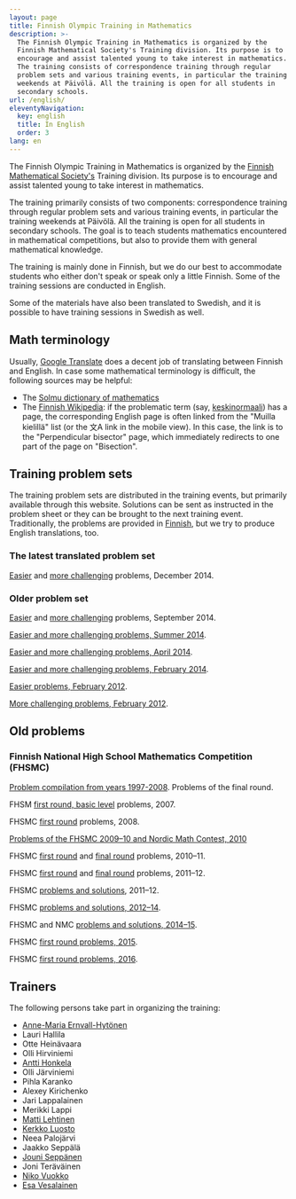```yaml
---
layout: page
title: Finnish Olympic Training in Mathematics
description: >-
  The Finnish Olympic Training in Mathematics is organized by the
  Finnish Mathematical Society's Training division. Its purpose is to
  encourage and assist talented young to take interest in mathematics.
  The training consists of correspondence training through regular
  problem sets and various training events, in particular the training
  weekends at Päivölä. All the training is open for all students in
  secondary schools.
url: /english/
eleventyNavigation:
  key: english
  title: In English
  order: 3
lang: en
---
```

The Finnish Olympic Training in Mathematics is organized by the
[Finnish Mathematical Society's](http://www.matemaattinenyhdistys.fi)
Training division. Its purpose is to encourage and assist talented young to
take interest in mathematics.

The training primarily consists of two components: correspondence
training through regular problem sets and various training events, in
particular the training weekends at Päivölä. All the training is open
for all students in secondary schools. The goal is to teach students
mathematics encountered in mathematical competitions, but also to
provide them with general mathematical knowledge.

The training is mainly done in Finnish, but we do our best to
accommodate students who either don't speak or speak only a little
Finnish. Some of the training sessions are conducted in English.

Some of the materials have also been translated to Swedish, and it is
possible to have training sessions in Swedish as well.


## Math terminology

Usually, [Google Translate](https://translate.google.com/) does a
decent job of translating between Finnish and English. In case some
mathematical terminology is difficult, the following sources may be
helpful:

* The [Solmu dictionary of mathematics](https://matematiikkalehtisolmu.fi/sanakirja/a.html)
* The [Finnish Wikipedia](https://fi.wikipedia.org):
  if the problematic term (say, [keskinormaali](https://fi.wikipedia.org/wiki/Keskinormaali))
  has a page, the corresponding English page is often linked from the "Muilla kielillä" list
  (or the 文A link in the mobile view). In this case, the link is to the "Perpendicular bisector"
  page, which immediately redirects to one part of the page on "Bisection".


## Training problem sets

The training problem sets are distributed in the training events, but
primarily available through this website. Solutions can be sent as
instructed in the problem sheet or they can be brought to the next
training event. Traditionally, the problems are provided in
[Finnish](/valmennus/), but we try to produce English translations,
too.

### The latest translated problem set

[Easier](/valmennus/2014/vt2014_11he_eng.pdf) and
[more challenging](/valmennus/2014/vt2014_11va_eng.pdf) problems, December 2014.

### Older problem set

[Easier](/valmennus/2014/vt2014_9he_en.pdf) and
[more challenging](/valmennus/2014/vt2014_9va_en.pdf) problems, September 2014.

[Easier and more challenging problems, Summer 2014](/valmennus/2014/vt2014_6_en.pdf).

[Easier and more challenging problems, April 2014](/valmennus/2014/vt2014_4_en.pdf).

[Easier and more challenging problems, February 2014](/valmennus/2014/vt2014_2_en.pdf).

[Easier problems, February 2012](/valmennus/2012/helpot_02_2012eng.pdf).

[More challenging problems, February 2012](/valmennus/2012/vaikeat_02_2012eng.pdf).

## Old problems

### Finnish National High School Mathematics Competition (FHSMC)

[Problem compilation from years 1997-2008](/kirjallisuus/fhsmc.pdf). Problems of the final round.

FHSM [first round, basic level](/valmennus/English/ps07eng.pdf) problems, 2007.

FHSMC [first round](/valmennus/English/2008alkueng.pdf) problems, 2008.

[Problems of the FHSMC 2009–10 and Nordic Math Contest, 2010](/valmennus/English/MAOL2009_10.pdf)

FHSMC [first round](/valmennus/English/alku2010eng.pdf) and
[final round](/valmennus/English/loppu2011eng.pdf) problems, 2010–11.

FHSMC [first round](/valmennus/English/alku2011eng.pdf) and
[final round](/valmennus/English/loppu2012eng.pdf) problems, 2011–12.

FHSMC [problems and solutions](/valmennus/English/maolkilp2011_12eng.pdf), 2011–12.

FHSMC [problems and solutions, 2012–14](/valmennus/English/maolkilp2012_14eng.pdf).

FHSMC  and NMC [problems and solutions, 2014–15](/valmennus/English/maol2014_15engl.pdf).

FHSMC [first round problems, 2015](/valmennus/English/alku2015eng.pdf).

FHSMC [first round problems, 2016](/valmennus/English/alkuk2016_eng.pdf).

## Trainers

The following persons take part in organizing the training:

*   [Anne-Maria Ernvall-Hytönen](http://users.abo.fi/aernvall/)
*   Lauri Hallila
*   Otte Heinävaara
*   Olli Hirviniemi
*   [Antti Honkela](http://www.iki.fi/ahonkela/)
*   Olli Järviniemi
*   Pihla Karanko
*   Alexey Kirichenko
*   Jari Lappalainen
*   Merikki Lappi
*   [Matti Lehtinen](http://www.elisanet.fi/matti.t.Lehtinen)
*   [Kerkko Luosto](http://www.helsinki.fi/%7Ekluosto/)
*   Neea Palojärvi
*   Jaakko Seppälä
*   [Jouni Seppänen](http://www.iki.fi/jks)
*   Joni Teräväinen
*   [Niko Vuokko](http://www.cis.hut.fi/ntvuok/)
*   [Esa Vesalainen](http://www.helsinki.fi/~evvesala)
